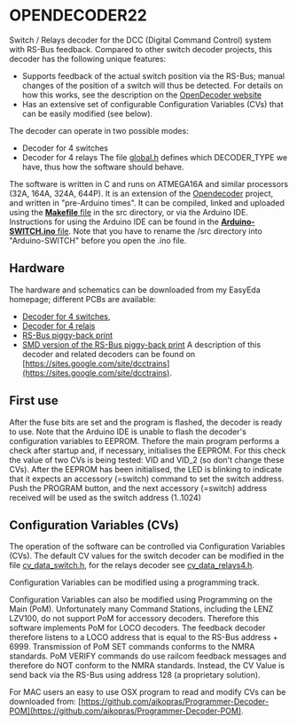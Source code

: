 # OPENDECODER22
Switch / Relays decoder for the DCC (Digital Command Control) system with RS-Bus feedback.
Compared to other switch decoder projects, this decoder has the following unique features:
* Supports feedback of the actual switch position via the RS-Bus; manual changes of the position of a switch will thus be detected. For details on how this works, see the description on the [OpenDecoder website](https://www.opendcc.de/elektronik/opendecoder/opendecoder_sw_rm_e.html)
* Has an extensive set of configurable Configuration Variables (CVs) that can be easily modified (see below). 

The decoder can operate in two possible modes:
* Decoder for 4 switches
* Decoder for 4 relays
The file [global.h](src/global.h) defines which DECODER_TYPE we have, thus how the software should behave.

The software is written in C and runs on ATMEGA16A and similar processors (32A, 164A, 324A, 644P). 
It is an extension of the [Opendecoder](https://www.opendcc.de/index_e.html) project, and written in "pre-Arduino times". 
It can be compiled, linked and uploaded using the [<b>Makefile</b> file](/src/Makefile) in the src directory, or via the Arduino IDE. Instructions for using the Arduino IDE can be found in the [<b>Arduino-SWITCH.ino</b> file](/src/Arduino-SWITCH.ino). Note that you have to rename the /src directory into "Arduino-SWITCH" before you open the .ino file.


## Hardware
The hardware and schematics can be downloaded from my EasyEda homepage; different PCBs are available:
* [Decoder for 4 switches](https://easyeda.com/aikopras/switch-decoder),
* [Decoder for 4 relais](https://easyeda.com/aikopras/relays-4-decoder)
* [RS-Bus piggy-back print](https://easyeda.com/aikopras/rs-bus-tht)
* [SMD version of the RS-Bus piggy-back print](https://easyeda.com/aikopras/rs-bus-smd)
A description of this decoder and related decoders can be found on [https://sites.google.com/site/dcctrains](https://sites.google.com/site/dcctrains).


## First use
After the fuse bits are set and the program is flashed, the decoder is ready to use.
Note that the Arduino IDE is unable to flash the decoder's configuration variables to EEPROM. Thefore the main program performs a check after startup and, if necessary, initialises the EEPROM. For this check the value of two CVs is being tested: VID and VID_2 (so don't change these CVs). After the EEPROM has been initialised, the LED is blinking to indicate that it expects an accessory (=switch) command to set the switch address. Push the PROGRAM button, and the next accessory (=switch) address received will be used as the switch address (1..1024)


## Configuration Variables (CVs)
The operation of the software can be controlled via Configuration Variables (CVs). The default CV values for the switch decoder can be modified in the file [cv_data_switch.h](src/cv_data_switch.h), for the relays decoder see [cv_data_relays4.h](src/cv_data_relays4.h).

Configuration Variables can be modified using a programming track.

Configuration Variables can also be modified using Programming on the Main (PoM). 
Unfortunately many Command Stations, including the LENZ LZV100, do not support PoM for accessory decoders. Therefore this software implements PoM for LOCO decoders. The feedback decoder therefore listens to a LOCO  address that is equal to the RS-Bus address + 6999. Transmission of PoM SET commands conforms to the NMRA standards.
PoM VERIFY commands do use railcom feedback messages and therefore do NOT conform to the NMRA standards. Instead, the CV Value is send back via the RS-Bus using address 128 (a proprietary solution).

For MAC users an easy to use OSX program to read and modify CVs can be downloaded from: [https://github.com/aikopras/Programmer-Decoder-POM](https://github.com/aikopras/Programmer-Decoder-POM).
